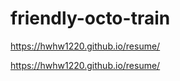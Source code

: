# friendly-octo-train

https://hwhw1220.github.io/resume/













https://hwhw1220.github.io/resume/
